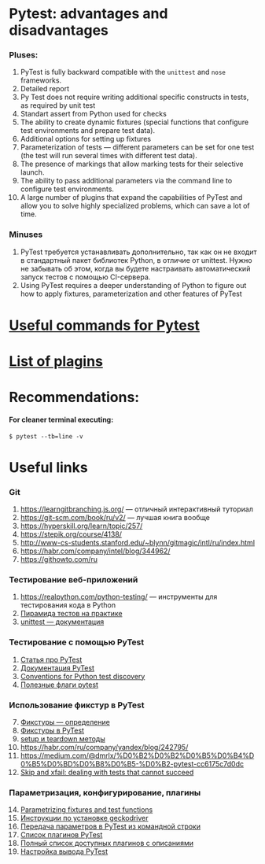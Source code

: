 # Pytest: advantages and disadvantages
### Pluses:
1. PyTest is fully backward compatible with the `unittest` and `nose` frameworks.
2. Detailed report
3. Py Test does not require writing additional specific constructs in tests, as required by unit test
4. Standart assert from Python used for checks
5. The ability to create dynamic fixtures (special functions that configure test environments and prepare test data).
6. Additional options for setting up fixtures
7. Parameterization of tests — different parameters can be set for one test (the test will run several times with different test data).
8. The presence of markings that allow marking tests for their selective launch.
9. The ability to pass additional parameters via the command line to configure test environments.
10. A large number of plugins that expand the capabilities of PyTest and allow you to solve highly specialized problems, which can save a lot of time.

### Minuses
1. PyTest требуется устанавливать дополнительно, так как он не входит в стандартный пакет библиотек Python, в отличие от unittest. Нужно не забывать об этом, когда вы будете настраивать автоматический запуск тестов с помощью CI-сервера.
2. Using PyTest requires a deeper understanding of Python to figure out how to apply fixtures, parameterization and other features of PyTest

# [Useful commands for Pytest](https://gist.github.com/amatellanes/12136508b816469678c2)

# [List of plagins](https://docs.pytest.org/en/latest/reference/plugin_list.html)

# Recommendations:
#### For cleaner terminal executing:
    $ pytest --tb=line -v

# Useful links
### Git
1. https://learngitbranching.js.org/ — отличный интерактивный туториал
2. https://git-scm.com/book/ru/v2/ — лучшая книга вообще 
3. https://hyperskill.org/learn/topic/257/﻿
4. https://stepik.org/course/4138/﻿
5. http://www-cs-students.stanford.edu/~blynn/gitmagic/intl/ru/index.html
6. https://habr.com/company/intel/blog/344962/
7. https://githowto.com/ru
### Тестирование веб-приложений
1. https://realpython.com/python-testing/ — инструменты для тестирования кода в Python
2. [Пирамида тестов на практике](https://habr.com/ru/post/358950/)
3. [unittest — документация](https://docs.python.org/3/library/unittest.html)
### Тестирование с помощью PyTest
1. [Статья про PyTest](https://habr.com/ru/post/269759/)
3. [Документация PyTest](https://docs.pytest.org/en/latest/)
4. [Conventions for Python test discovery](https://docs.pytest.org/en/stable/goodpractices.html)
5. [Полезные флаги pytest](https://gist.github.com/amatellanes/12136508b816469678c2)
### Использование фикстур в PyTest
7. [Фикстуры — определение](https://en.wikipedia.org/wiki/Test_fixture#Software)
8. [Фикстуры в PyTest](https://docs.pytest.org/en/stable/fixture.html)
9. [setup и teardown методы](https://docs.pytest.org/en/stable/xunit_setup.html)
10. https://habr.com/ru/company/yandex/blog/242795/
11. https://medium.com/@dmrlx/%D0%B2%D0%B2%D0%B5%D0%B4%D0%B5%D0%BD%D0%B8%D0%B5-%D0%B2-pytest-cc6175c7d0dc
12. [Skip and xfail: dealing with tests that cannot succeed](https://pytest.org/en/stable/skipping.html)
### Параметризация, конфигурирование, плагины
14. [Parametrizing fixtures and test functions](https://selenium-python.com/install-geckodriver)
15. [Инструкции по установке geckodriver](https://selenium-python.com/install-geckodriver)
16. [Передача параметров в PyTest из командной строки](https://docs.pytest.org/en/stable/example/simple.html?highlight=addoption)
17. [Список плагинов PyTest](https://docs.pytest.org/en/stable/plugins.html)
18. [Полный список доступных плагинов с описаниями](https://plugincompat.herokuapp.com/)
19. [Настройка вывода PyTest](https://docs.pytest.org/en/stable/usage.html#modifying-python-traceback-printing)